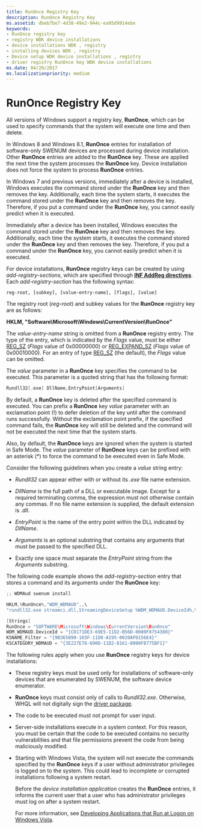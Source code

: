```yaml
---
title: RunOnce Registry Key
description: RunOnce Registry Key
ms.assetid: dbeb7be7-4d38-49e2-944c-ea95d9914ebe
keywords:
- RunOnce registry key
- registry WDK device installations
- device installations WDK , registry
- installing devices WDK , registry
- Device setup WDK device installations , registry
- driver registry RunOnce key WDK device installations
ms.date: 04/20/2017
ms.localizationpriority: medium
---
```


# RunOnce Registry Key





All versions of Windows support a registry key, **RunOnce**, which can be used to specify commands that the system will execute one time and then delete.

In Windows 8 and Windows 8.1, **RunOnce** entries for installation of software-only SWENUM devices are processed during device installation. Other **RunOnce** entries are added to the **RunOnce** key. These are applied the next time the system processes the **RunOnce** key. Device installation does not force the system to process **RunOnce** entries.

In Windows 7 and previous versions, immediately after a device is installed, Windows executes the command stored under the **RunOnce** key and then removes the key. Additionally, each time the system starts, it executes the command stored under the **RunOnce** key and then removes the key. Therefore, if you put a command under the **RunOnce** key, you cannot easily predict when it is executed.

Immediately after a device has been installed, Windows executes the command stored under the **RunOnce** key and then removes the key. Additionally, each time the system starts, it executes the command stored under the **RunOnce** key and then removes the key. Therefore, if you put a command under the **RunOnce** key, you cannot easily predict when it is executed.

For device installations, **RunOnce** registry keys can be created by using *add-registry-sections*, which are specified through [**INF AddReg directives**](inf-addreg-directive.md). Each *add-registry-section* has the following syntax:

`reg-root, [subkey], [value-entry-name], [flags], [value]`

The registry root (*reg-root*) and subkey values for the **RunOnce** registry key are as follows:

**HKLM, "Software\\Microsoft\\Windows\\CurrentVersion\\RunOnce"**

The *value-entry-name* string is omitted from a **RunOnce** registry entry. The type of the entry, which is indicated by the *Flags* value, must be either [REG_SZ](https://docs.microsoft.com/windows/desktop/SysInfo/registry-value-types) (*Flags* value of 0x00000000) or [REG_EXPAND_SZ](https://docs.microsoft.com/windows/desktop/SysInfo/registry-value-types) (*Flags* value of 0x00010000). For an entry of type [REG_SZ](https://docs.microsoft.com/windows/desktop/SysInfo/registry-value-types) (the default), the *Flags* value can be omitted.

The *value* parameter in a **RunOnce** key specifies the command to be executed. This parameter is a quoted string that has the following format:

```cpp
Rundll32[.exe] DllName,EntryPoint[Arguments]
```

By default, a **RunOnce** key is deleted after the specified command is executed. You can prefix a **RunOnce** key *value* parameter with an exclamation point (!) to defer deletion of the key until after the command runs successfully. Without the exclamation point prefix, if the specified command fails, the **RunOnce** key will still be deleted and the command will not be executed the next time that the system starts.

Also, by default, the **RunOnce** keys are ignored when the system is started in Safe Mode. The *value* parameter of **RunOnce** keys can be prefixed with an asterisk (\*) to force the command to be executed even in Safe Mode.

Consider the following guidelines when you create a *value* string entry:

-   *Rundll32* can appear either with or without its *.exe* file name extension.

-   *DllName* is the full path of a DLL or executable image. Except for a required terminating comma, the expression must not otherwise contain any commas. If no file name extension is supplied, the default extension is *.dll*.

-   *EntryPoint* is the name of the entry point within the DLL indicated by *DllName*.

-   *Arguments* is an optional substring that contains any arguments that must be passed to the specified DLL.

-   Exactly one space must separate the *EntryPoint* string from the *Arguments* substring.

The following code example shows the *add-registry-section* entry that stores a command and its arguments under the **RunOnce** key:

```cpp
;; WDMAud swenum install

HKLM,%RunOnce%,"WDM_WDMAUD",,\
"rundll32.exe streamci.dll,StreamingDeviceSetup %WDM_WDMAUD.DeviceId%,%KSNAME_Filter%,%KSCATEGORY_WDMAUD%,%17%\WDMAUDIO.inf,WDM_WDMAUD.Interface.Install"

[Strings]
RunOnce = "SOFTWARE\Microsoft\Windows\CurrentVersion\RunOnce"
WDM_WDMAUD.DeviceId = "{CD171DE3-69E5-11D2-B56D-0000F8754380}"
KSNAME_Filter = "{9B365890-165F-11D0-A195-0020AFD156E4}"
KSCATEGORY_WDMAUD = "{3E227E76-690D-11D2-8161-0000F8775BF1}"
```

The following rules apply when you use **RunOnce** registry keys for device installations:

-   These registry keys must be used only for installations of software-only devices that are enumerated by SWENUM, the software device enumerator.

-   **RunOnce** keys must consist only of calls to *Rundll32.exe*. Otherwise, WHQL will not digitally sign the [driver package](driver-packages.md).

-   The code to be executed must not prompt for user input.

-   Server-side installations execute in a system context. For this reason, you must be certain that the code to be executed contains no security vulnerabilities and that file permissions prevent the code from being maliciously modified.

-   Starting with Windows Vista, the system will not execute the commands specified by the **RunOnce** keys if a user without administrator privileges is logged on to the system. This could lead to incomplete or corrupted installations following a system restart.

    Before the *device installation application* creates the **RunOnce** entries, it informs the current user that a user who has administrator privileges must log on after a system restart.

    For more information, see [Developing Applications that Run at Logon on Windows Vista](https://go.microsoft.com/fwlink/p/?linkid=133224).

 

 






